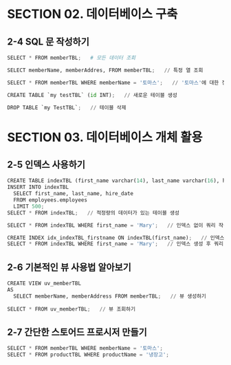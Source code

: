 # SECTION 02. 데이터베이스 구축
   
## 2-4 SQL 문 작성하기
   
```python
SELECT * FROM memberTBL;   # 모든 데이터 조회

SELECT memberName, memberAddres, FROM memberTBL;   // 특정 열 조회

SELECT * FROM memberTBL WHERE memberName = '토마스';   // '토마스'에 대한 정보만 추출

CREATE TABLE `my testTBL` (id INT);   // 새로운 테이블 생성

DROP TABLE `my TestTBL`;   // 테이블 삭제
```

# SECTION 03. 데이터베이스 개체 활용

## 2-5 인덱스 사용하기
```python
CREATE TABLE indexTBL (first_name varchar(14), last_name varchar(16), hire_date date);
INSERT INTO indexTBL
  SELECT first_name, last_name, hire_date
  FROM employees.employees
  LIMIT 500;
SELECT * FROM indexTBL;   // 적정량의 데이터가 있는 테이블 생성 

SELECT * FROM indexTBL WHERE first_name = 'Mary';   // 인덱스 없이 쿼리 작동 확인

CREATE INDEX idx_indexTBL_firstname ON indexTBL(first_name);   // 인덱스 생성
SELECT * FROM indexTBL WHERE first_name = 'Mary';   // 인덱스 생성 후 쿼리 작동 확인
```

## 2-6 기본적인 뷰 사용법 알아보기
```python
CREATE VIEW uv_memberTBL
AS
  SELECT memberName, memberAddress FROM memberTBL;   // 뷰 생성하기
 
SELECT * FROM uv_memberTBL;   // 뷰 조회하기
```

## 2-7 간단한 스토어드 프로시저 만들기
```python
SELECT * FROM memberTBL WHERE memberName = '토마스';
SELECT * FROM productTBL WHERE productName = '냉장고';



```
